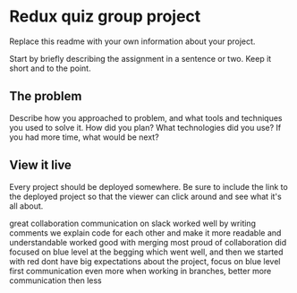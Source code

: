# Redux quiz group project

Replace this readme with your own information about your project.

Start by briefly describing the assignment in a sentence or two. Keep it short and to the point.

## The problem

Describe how you approached to problem, and what tools and techniques you used to solve it. How did you plan? What technologies did you use? If you had more time, what would be next?

## View it live

Every project should be deployed somewhere. Be sure to include the link to the deployed project so that the viewer can click around and see what it's all about.


great collaboration 
communication on slack worked well 
by writing comments we explain code for each other and make it more readable and understandable 
worked good with merging 
most proud of collaboration 
did focused on blue level at the begging which went well, and then we started with red
dont have big expectations about the project, focus on blue level first 
communication even more when working in branches, better more communication then less 

